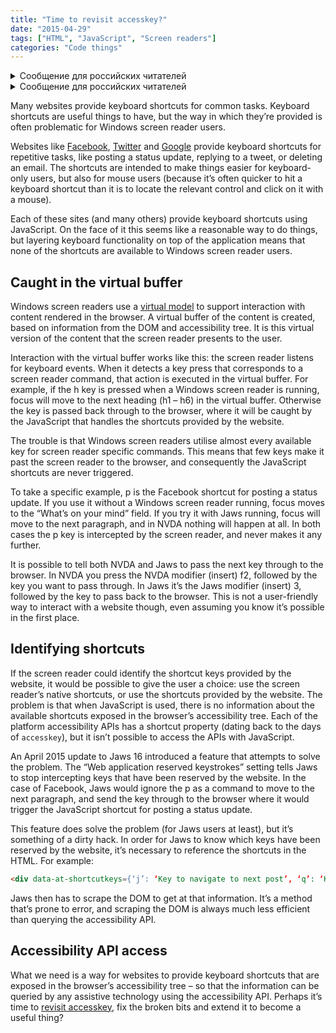 ```yaml
---
title: "Time to revisit accesskey?"
date: "2015-04-29"
tags: ["HTML", "JavaScript", "Screen readers"]
categories: "Code things"
---
```


<details>
		<summary lang="ru">Сообщение для российских читателей</summary>

<p lang="ru">
Здравствуйте российские читатели. Ваша страна платит высокую цену за вторжение Путина в Украину. Путин лжет вам; не верьте кремлевской пропаганде. В России
нет свободных СМИ, а интернет подвергается цензуре, потому что Путин не хочет, чтобы вы знали правду. За постыдное поведение Путина заплатят не только
украинцы, но и добрые люди России. Пожалуйста, не допустите этого!
</p>

<p>
Hello Russian readers. Your country is paying a high price for Putin's invasion of Ukraine. Putin is lying to you; do not believe the Kremlin propaganda. There is no free media in Russia and the internet is censored because Putin doesn't want you to know the truth. It is not only the Ukrainians that will pay the price of Putin's shameful behaviour, so will the good people of Russia. Please do not let this happen!
</p>
</details>

<details>
		<summary lang="ru">Сообщение для российских читателей</summary>

<p lang="ru">
Здравствуйте российские читатели. Ваша страна платит высокую цену за вторжение Путина в Украину. Путин лжет вам; не верьте кремлевской пропаганде. В России
нет свободных СМИ, а интернет подвергается цензуре, потому что Путин не хочет, чтобы вы знали правду. За постыдное поведение Путина заплатят не только
украинцы, но и добрые люди России. Пожалуйста, не допустите этого!
</p>

<p>
Hello Russian readers. Your country is paying a high price for Putin's invasion of Ukraine. Putin is lying to you; do not believe the Kremlin propaganda. There is no free media in Russia and the internet is censored because Putin doesn't want you to know the truth. It is not only the Ukrainians that will pay the price of Putin's shameful behaviour, so will the good people of Russia. Please do not let this happen!
</p>
</details>

Many websites provide keyboard shortcuts for common tasks. Keyboard shortcuts are useful things to have, but the way in which they’re provided is often problematic for Windows screen reader users.

Websites like [Facebook](https://www.facebook.com/), [Twitter](https://www.twitter.com/) and [Google](https://www.google.com/) provide keyboard shortcuts for repetitive tasks, like posting a status update, replying to a tweet, or deleting an email. The shortcuts are intended to make things easier for keyboard-only users, but also for mouse users (because it’s often quicker to hit a keyboard shortcut than it is to locate the relevant control and click on it with a mouse).

Each of these sites (and many others) provide keyboard shortcuts using JavaScript. On the face of it this seems like a reasonable way to do things, but layering keyboard functionality on top of the application means that none of the shortcuts are available to Windows screen reader users.

## Caught in the virtual buffer

Windows screen readers use a [virtual model](understanding-screen-reader-interaction-modes/) to support interaction with content rendered in the browser. A virtual buffer of the content is created, based on information from the DOM and accessibility tree. It is this virtual version of the content that the screen reader presents to the user.

Interaction with the virtual buffer works like this: the screen reader listens for keyboard events. When it detects a key press that corresponds to a screen reader command, that action is executed in the virtual buffer. For example, if the h key is pressed when a Windows screen reader is running, focus will move to the next heading (h1 – h6) in the virtual buffer. Otherwise the key is passed back through to the browser, where it will be caught by the JavaScript that handles the shortcuts provided by the website.

The trouble is that Windows screen readers utilise almost every available key for screen reader specific commands. This means that few keys make it past the screen reader to the browser, and consequently the JavaScript shortcuts are never triggered.

To take a specific example, p is the Facebook shortcut for posting a status update. If you use it without a Windows screen reader running, focus moves to the “What’s on your mind” field. If you try it with Jaws running, focus will move to the next paragraph, and in NVDA nothing will happen at all. In both cases the p key is intercepted by the screen reader, and never makes it any further.

It is possible to tell both NVDA and Jaws to pass the next key through to the browser. In NVDA you press the NVDA modifier (insert) f2, followed by the key you want to pass through. In Jaws it’s the Jaws modifier (insert) 3, followed by the key to pass back to the browser. This is not a user-friendly way to interact with a website though, even assuming you know it’s possible in the first place.

## Identifying shortcuts

If the screen reader could identify the shortcut keys provided by the website, it would be possible to give the user a choice: use the screen reader’s native shortcuts, or use the shortcuts provided by the website. The problem is that when JavaScript is used, there is no information about the available shortcuts exposed in the browser’s accessibility tree. Each of the platform accessibility APIs has a shortcut property (dating back to the days of `accesskey`), but it isn’t possible to access the APIs with JavaScript.

An April 2015 update to Jaws 16 introduced a feature that attempts to solve the problem. The “Web application reserved keystrokes” setting tells Jaws to stop intercepting keys that have been reserved by the website. In the case of Facebook, Jaws would ignore the p as a command to move to the next paragraph, and send the key through to the browser where it would trigger the JavaScript shortcut for posting a status update.

This feature does solve the problem (for Jaws users at least), but it’s something of a dirty hack. In order for Jaws to know which keys have been reserved by the website, it’s necessary to reference the shortcuts in the HTML. For example:

```html
<div data-at-shortcutkeys={‘j’: ‘Key to navigate to next post’, ‘q’: ‘Key to place focus in chat’}></div>
```

Jaws then has to scrape the DOM to get at that information. It’s a method that’s prone to error, and scraping the DOM is always much less efficient than querying the accessibility API.

## Accessibility API access

What we need is a way for websites to provide keyboard shortcuts that are exposed in the browser’s accessibility tree – so that the information can be queried by any assistive technology using the accessibility API. Perhaps it’s time to [revisit accesskey](https://www.w3.org/WAI/PF/HTML/wiki/Accesskey), fix the broken bits and extend it to become a useful thing?
